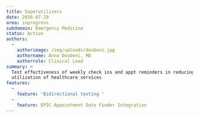 ```yaml
---
title: Superutilizers
date: 2016-07-29
area: inprogress
subdomain: Emergency Medicine
status: Active
authors:
  - 
    authorimage: /img/uploads/doubeni.jpg
    authorname: Anna Doubeni, MD
    authorrole: Clinical Lead
summary: >
  Test effectiveness of weekly check ins and appt reminders in reducing over
  utilization of healthcare services
features:
  - 
    feature: 'Bidirectional texting '
  - 
    feature: EPIC Appointment Date Finder Integration
---
```

